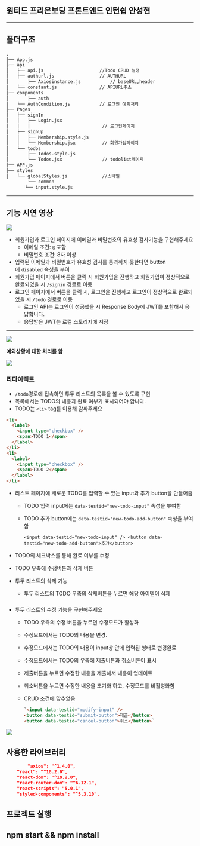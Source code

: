 ## 원티드 프리온보딩 프론트엔드 인턴쉽 안성현

---

## 폴더구조

```markdown
.
├── App.js
├── api
│   ├── api.js                     //Todo CRUD 설정
│   ├── authurl.js                 // AUTHURL
│		├── Axiosinstance.js           // baseURL,header
│   └── constant.js                // APIURL주소
├── components
│		├── auth
│   └── AuthCondition.js           // 로그인 예외처리
├── Pages                    
│   ├── signIn
│   │   ├── Login.jsx
│   │   │                           // 로그인페이지
│   ├── signUp
│   │   ├── Membership.style.js
│   │   └── Membership.jsx          // 회원가입페이지
│   └── todos
│       ├── Todos.style.js
│       └── Todos.jsx               // todolist페이지
├── APP.js
├── styles
│   └── globalStyles.js             //스타일
		└── common
       └── input.style.js
```

---

## 기능 시연 영상

![](https://velog.velcdn.com/images/ash5541/post/9a8e752e-3fe1-43a7-a050-001a4f9c9481/image.gif)


- 회원가입과 로그인 페이지에 이메일과 비밀번호의 유효성 검사기능을 구현해주세요
    - 이메일 조건: `@` 포함
    - 비밀번호 조건: 8자 이상
- 입력된 이메일과 비밀번호가 유효성 검사를 통과하지 못한다면 button에 `disabled` 속성을 부여
- 회원가입 페이지에서 버튼을 클릭 시 회원가입을 진행하고 회원가입이 정상적으로 완료되었을 시 `/signin` 경로로 이동
- 로그인 페이지에서 버튼을 클릭 시, 로그인을 진행하고 로그인이 정상적으로 완료되었을 시 `/todo` 경로로 이동
    - 로그인 API는 로그인이 성공했을 시 Response Body에 JWT를 포함해서 응답합니다.
    - 응답받은 JWT는 로컬 스토리지에 저장

---

![](https://velog.velcdn.com/images/ash5541/post/0cd3070f-fa6e-416a-af47-e9f142ee7cba/image.gif)


**예외상황에 대한 처리를 함**

![](https://velog.velcdn.com/images/ash5541/post/2d20de93-efff-4992-88ea-4bff13a3a1d8/image.gif)


### 리다이렉트

- `/todo`경로에 접속하면 투두 리스트의 목록을 볼 수 있도록 구현
- 목록에서는 TODO의 내용과 완료 여부가 표시되어야 합니다.
- TODO는 `<li>` tag를 이용해 감싸주세요

```markdown
<li>
  <label>
    <input type="checkbox" />
    <span>TODO 1</span>
  </label>
</li>
<li>
  <label>
    <input type="checkbox" />
    <span>TODO 2</span>
  </label>
</li>
```

- 리스트 페이지에 새로운 TODO를 입력할 수 있는 input과 추가 button을 만들어줌
    - TODO 입력 input에는 `data-testid="new-todo-input"` 속성을 부여함
    - TODO 추가 button에는 `data-testid="new-todo-add-button"` 속성을 부여함
        
        `<input data-testid="new-todo-input" />
        <button data-testid="new-todo-add-button">추가</button>`
        
- TODO의 체크박스를 통해 완료 여부를 수정
- TODO 우측에 수정버튼과 삭제 버튼

- 투두 리스트의 삭제 기능
    - 투두 리스트의 TODO 우측의 삭제버튼을 누르면 해당 아이템이 삭제

### 

- 투두 리스트의 수정 기능을 구현해주세요
    - TODO 우측의 수정 버튼을 누르면 수정모드가 활성화
    - 수정모드에서는 TODO의 내용을 변경.
    - 수정모드에서는 TODO의 내용이 input창 안에 입력된 형태로 변경완료
    - 수정모드에서는 TODO의 우측에 제출버튼과 취소버튼이 표시
    - 제출버튼을 누르면 수정한 내용을 제출해서 내용이 업데이트
    - 취소버튼을 누르면 수정한 내용을 초기화 하고, 수정모드를 비활성화함
    - CRUD 조건에 맞추었음
        
        ```markdown
        `<input data-testid="modify-input" />
        <button data-testid="submit-button">제출</button>
        <button data-testid="cancel-button">취소</button>`
        ```
        

![](https://velog.velcdn.com/images/ash5541/post/f7573219-e690-4448-9187-93ea23059480/image.gif)


## 사용한 라이브러리

```json
		"axios": "^1.4.0",
    "react": "^18.2.0",
    "react-dom": "^18.2.0",
    "react-router-dom": "^6.12.1",
    "react-scripts": "5.0.1",
    "styled-components": "^5.3.10",
```

## 프로젝트 실행

## npm start && npm install
